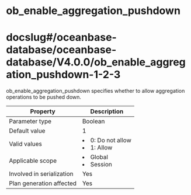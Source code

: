 ob_enable_aggregation_pushdown
===================================================
# docslug#/oceanbase-database/oceanbase-database/V4.0.0/ob_enable_aggregation_pushdown-1-2-3
ob_enable_aggregation_pushdown specifies whether to allow aggregation operations to be pushed down.


| **Property** | **Description** |
|----------|------------------------------------------------------------------------------------------------------------|
| Parameter type | Boolean |
| Default value | 1 |
| Valid values | <li> 0: Do not allow   <li> 1: Allow |
| Applicable scope | <li> Global   <li> Session |
| Involved in serialization | Yes |
| Plan generation affected | Yes |


